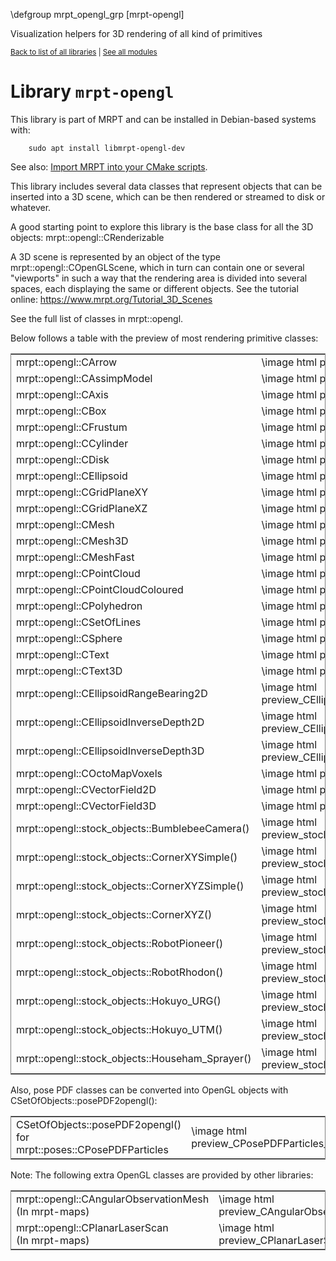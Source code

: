 \defgroup mrpt_opengl_grp [mrpt-opengl]

Visualization helpers for 3D rendering of all kind of primitives

<small> <a href="index.html#libs">Back to list of all libraries</a> | <a href="modules.html" >See all modules</a> </small>
<br>

# Library `mrpt-opengl`

This library is part of MRPT and can be installed in Debian-based systems with:

		sudo apt install libmrpt-opengl-dev

See also: [Import MRPT into your CMake scripts](mrpt_from_cmake.html).

This library includes several data classes that represent objects that can be
inserted into a 3D scene, which can be then rendered or streamed to disk or whatever.

A good starting point to explore this library is the base class for all the
3D objects: mrpt::opengl::CRenderizable

A 3D scene is represented by an object of the type mrpt::opengl::COpenGLScene,
which in turn can contain one or several "viewports" in such a way that the
rendering area is divided into several spaces, each displaying the same or different
objects. See the tutorial online: https://www.mrpt.org/Tutorial_3D_Scenes

See the full list of classes in mrpt::opengl.

Below follows a table with the preview of most rendering primitive classes:

<div align="center">
<table border="0" cellspan="4" cellspacing="4" style="border-width: 1px; border-style: solid;">
 <tr> <td> mrpt::opengl::CArrow </td> <td> \image html preview_CArrow.png </td> </tr>
 <tr> <td> mrpt::opengl::CAssimpModel </td> <td> \image html preview_CAssimpModel.png </td> </tr>
 <tr> <td> mrpt::opengl::CAxis </td> <td> \image html preview_CAxis.png </td> </tr>
 <tr> <td> mrpt::opengl::CBox </td> <td> \image html preview_CBox.png </td> </tr>
 <tr> <td> mrpt::opengl::CFrustum </td> <td> \image html preview_CFrustum.png </td> </tr>
 <tr> <td> mrpt::opengl::CCylinder </td> <td> \image html preview_CCylinder.png </td> </tr>
 <tr> <td> mrpt::opengl::CDisk </td> <td> \image html preview_CDisk.png </td> </tr>
 <tr> <td> mrpt::opengl::CEllipsoid </td> <td> \image html preview_CEllipsoid.png </td> </tr>
 <tr> <td> mrpt::opengl::CGridPlaneXY </td> <td> \image html preview_CGridPlaneXY.png </td> </tr>
 <tr> <td> mrpt::opengl::CGridPlaneXZ </td> <td> \image html preview_CGridPlaneXZ.png </td> </tr>
 <tr> <td> mrpt::opengl::CMesh </td> <td> \image html preview_CMesh.png </td> </tr>
 <tr> <td> mrpt::opengl::CMesh3D </td> <td> \image html preview_CMesh3D.png </td> </tr>
 <tr> <td> mrpt::opengl::CMeshFast </td> <td> \image html preview_CMeshFast.png </td> </tr>
 <tr> <td> mrpt::opengl::CPointCloud </td> <td> \image html preview_CPointCloud.png </td> </tr>
 <tr> <td> mrpt::opengl::CPointCloudColoured </td> <td> \image html preview_CPointCloudColoured.png </td> </tr>
 <tr> <td> mrpt::opengl::CPolyhedron </td> <td> \image html preview_CPolyhedron.png </td> </tr>
 <tr> <td> mrpt::opengl::CSetOfLines </td> <td> \image html preview_CSetOfLines.png </td> </tr>
 <tr> <td> mrpt::opengl::CSphere </td> <td> \image html preview_CSphere.png </td> </tr>
 <tr> <td> mrpt::opengl::CText </td> <td> \image html preview_CText.png </td> </tr>
 <tr> <td> mrpt::opengl::CText3D </td> <td> \image html preview_CText3D.png </td> </tr>
 <tr> <td> mrpt::opengl::CEllipsoidRangeBearing2D </td> <td> \image html preview_CEllipsoidRangeBearing2D.png </td> </tr>
 <tr> <td> mrpt::opengl::CEllipsoidInverseDepth2D </td> <td> \image html preview_CEllipsoidInverseDepth2D.png </td> </tr>
 <tr> <td> mrpt::opengl::CEllipsoidInverseDepth3D </td> <td> \image html preview_CEllipsoidInverseDepth3D.png </td> </tr>
 <tr> <td> mrpt::opengl::COctoMapVoxels </td> <td> \image html preview_COctoMapVoxels.png </td> </tr>
 <tr> <td> mrpt::opengl::CVectorField2D </td> <td> \image html preview_CVectorField2D.png </td> </tr>
 <tr> <td> mrpt::opengl::CVectorField3D </td> <td> \image html preview_CVectorField3D.png </td> </tr>
 <tr> <td> mrpt::opengl::stock_objects::BumblebeeCamera() </td> <td> \image html preview_stock_objects_BumblebeeCamera.png </td> </tr>
 <tr> <td> mrpt::opengl::stock_objects::CornerXYSimple() </td> <td> \image html preview_stock_objects_CornerXYSimple.png </td> </tr>
 <tr> <td> mrpt::opengl::stock_objects::CornerXYZSimple() </td> <td> \image html preview_stock_objects_CornerXYZSimple.png </td> </tr>
 <tr> <td> mrpt::opengl::stock_objects::CornerXYZ() </td> <td> \image html preview_stock_objects_CornerXYZ.png </td> </tr>
 <tr> <td> mrpt::opengl::stock_objects::RobotPioneer() </td> <td> \image html preview_stock_objects_RobotPioneer.png </td> </tr>
 <tr> <td> mrpt::opengl::stock_objects::RobotRhodon() </td> <td> \image html preview_stock_objects_RobotRhodon.png </td> </tr>
 <tr> <td> mrpt::opengl::stock_objects::Hokuyo_URG() </td> <td> \image html preview_stock_objects_Hokuyo_URG.png </td> </tr>
 <tr> <td> mrpt::opengl::stock_objects::Hokuyo_UTM() </td> <td> \image html preview_stock_objects_Hokuyo_UTM.png </td> </tr>
 <tr> <td> mrpt::opengl::stock_objects::Househam_Sprayer() </td> <td> \image html preview_stock_objects_Househam_Sprayer.png </td> </tr>
</table>
</div>

Also, pose PDF classes can be converted into OpenGL objects with CSetOfObjects::posePDF2opengl():

<div align="center">
<table border="0" cellspan="4" cellspacing="4" style="border-width: 1px; border-style: solid;">
 <tr> <td> CSetOfObjects::posePDF2opengl() <br> for mrpt::poses::CPosePDFParticles</td> <td> \image html preview_CPosePDFParticles_as_opengl.png </td> </tr>
</table>
</div>


Note: The following extra OpenGL classes are provided by other libraries:


<div align="center">
<table border="0" cellspan="4" cellspacing="4" style="border-width: 1px; border-style: solid;">
<tr> <td> mrpt::opengl::CAngularObservationMesh <br> (In mrpt-maps) </td> <td> \image html preview_CAngularObservationMesh.png </td> </tr>
<tr> <td> mrpt::opengl::CPlanarLaserScan <br> (In mrpt-maps) </td> <td> \image html preview_CPlanarLaserScan.png </td> </tr>
</table>
</div>
